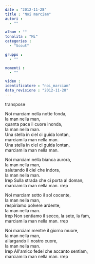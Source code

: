 ```yaml
---
date : "2012-11-28"
title : "Noi marciam"
autori : 
  - ""

album : ""
tonalita : "Mi"
categories : 
  - "Scout"

gruppo : 
  - ""

momenti : 
  - ""

video : 
identificatore : "noi_marciam"
data_revisione : "2012-11-28"
---
```

  
transpose  
  
Noi marciam nella notte fonda,  
la man nella man,  
quanta pace il cuore inonda,  
la man nella man.  
Una stella in ciel ci guida lontan,  
marciam la man nella man.  
Una stella in ciel ci guida lontan,  
marciam la man nella man.  
  
  
  
Noi marciam nella bianca aurora,  
la man nella man,  
salutando il ciel che indora,  
la man nella man.  
lrep Sulla strada che ci porta al doman,  
marciam la man nella man. rrep  
  
  
  
Noi marciam sotto il sol cocente,  
la man nella man,  
respiriamo polvere ardente,  
la man nella man.  
lrep Non sentiamo il secco, la sete, la fam,  
marciam la man nella man. rrep  
  
  
  
Noi marciam mentre il giorno muore,  
la man nella man,  
allargando il nostro cuore,  
la man nella man.  
lrep All'amico fedel che accanto sentiam,  
marciam la man nella man. rrep  
  
  
  
  
  
